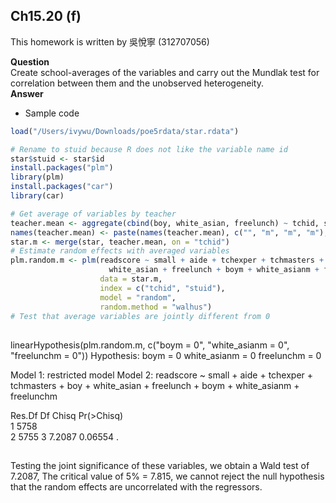 ## Ch15.20 (f)

This homework is written by 吳悅寧 (312707056)

**Question**\
Create school-averages of the variables and carry out the Mundlak test for correlation between them and the unobserved heterogeneity.
\
**Answer**

-   Sample code
``` r
load("/Users/ivywu/Downloads/poe5rdata/star.rdata")

# Rename to stuid because R does not like the variable name id
star$stuid <- star$id
install.packages("plm")
library(plm)
install.packages("car")
library(car)

# Get average of variables by teacher
teacher.mean <- aggregate(cbind(boy, white_asian, freelunch) ~ tchid, star, mean) # Rename columns to indicate they are averages
names(teacher.mean) <- paste(names(teacher.mean), c("", "m", "m", "m"), sep = "") # Merge averages with original panel data
star.m <- merge(star, teacher.mean, on = "tchid")
# Estimate random effects with averaged variables
plm.random.m <- plm(readscore ~ small + aide + tchexper + tchmasters + boy +
                      white_asian + freelunch + boym + white_asianm + freelunchm,
                    data = star.m,
                    index = c("tchid", "stuid"),
                    model = "random",
                    random.method = "walhus")
# Test that average variables are jointly different from 0
```
##
linearHypothesis(plm.random.m, c("boym = 0", "white_asianm = 0", "freelunchm = 0"))
Hypothesis:
boym = 0
white_asianm = 0
freelunchm = 0

Model 1: restricted model
Model 2: readscore ~ small + aide + tchexper + tchmasters + boy + white_asian + 
    freelunch + boym + white_asianm + freelunchm

  Res.Df Df  Chisq Pr(>Chisq)  
1   5758                       
2   5755  3 7.2087    0.06554 .
##
 

Testing the joint significance of these variables, we obtain a Wald test of 7.2087, The critical value of 5% = 7.815, we cannot reject the null hypothesis that the random effects are uncorrelated with the regressors.
